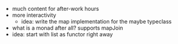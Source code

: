 - much content for after-work hours
- more interactivity
    - idea: write the map implementation for the maybe typeclass
- what is a monad after all? supports mapJoin
- idea: start with list as functor right away
